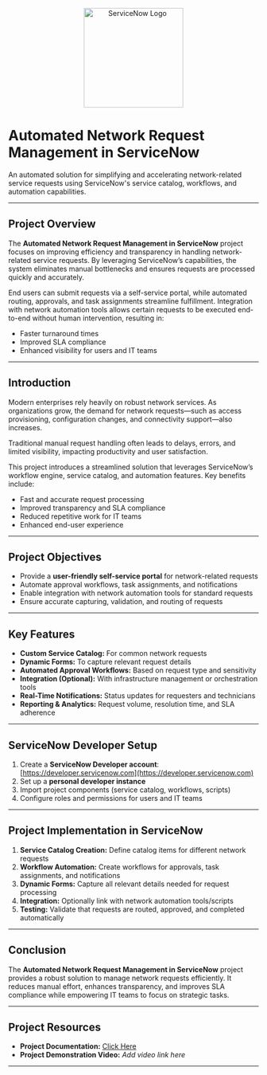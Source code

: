 <p align="center">
  <img src="https://drive.google.com/uc?export=view&id=1Apq4i7-ZMG_7TQx8to2TTHgL4GsOARsb" alt="ServiceNow Logo" width="200"/>
</p>

# Automated Network Request Management in ServiceNow

An automated solution for simplifying and accelerating network-related service requests using ServiceNow's service catalog, workflows, and automation capabilities.

---

## Project Overview
The **Automated Network Request Management in ServiceNow** project focuses on improving efficiency and transparency in handling network-related service requests. By leveraging ServiceNow’s capabilities, the system eliminates manual bottlenecks and ensures requests are processed quickly and accurately.  

End users can submit requests via a self-service portal, while automated routing, approvals, and task assignments streamline fulfillment. Integration with network automation tools allows certain requests to be executed end-to-end without human intervention, resulting in:

- Faster turnaround times  
- Improved SLA compliance  
- Enhanced visibility for users and IT teams  

---

## Introduction
Modern enterprises rely heavily on robust network services. As organizations grow, the demand for network requests—such as access provisioning, configuration changes, and connectivity support—also increases.  

Traditional manual request handling often leads to delays, errors, and limited visibility, impacting productivity and user satisfaction.  

This project introduces a streamlined solution that leverages ServiceNow’s workflow engine, service catalog, and automation features. Key benefits include:  

- Fast and accurate request processing  
- Improved transparency and SLA compliance  
- Reduced repetitive work for IT teams  
- Enhanced end-user experience  

---

## Project Objectives
- Provide a **user-friendly self-service portal** for network-related requests  
- Automate approval workflows, task assignments, and notifications  
- Enable integration with network automation tools for standard requests  
- Ensure accurate capturing, validation, and routing of requests  

---

## Key Features
- **Custom Service Catalog:** For common network requests  
- **Dynamic Forms:** To capture relevant request details  
- **Automated Approval Workflows:** Based on request type and sensitivity  
- **Integration (Optional):** With infrastructure management or orchestration tools  
- **Real-Time Notifications:** Status updates for requesters and technicians  
- **Reporting & Analytics:** Request volume, resolution time, and SLA adherence  

---

## ServiceNow Developer Setup
1. Create a **ServiceNow Developer account**: [https://developer.servicenow.com](https://developer.servicenow.com)  
2. Set up a **personal developer instance**  
3. Import project components (service catalog, workflows, scripts)  
4. Configure roles and permissions for users and IT teams  

---

## Project Implementation in ServiceNow
1. **Service Catalog Creation:** Define catalog items for different network requests  
2. **Workflow Automation:** Create workflows for approvals, task assignments, and notifications  
3. **Dynamic Forms:** Capture all relevant details needed for request processing  
4. **Integration:** Optionally link with network automation tools/scripts  
5. **Testing:** Validate that requests are routed, approved, and completed automatically  

---

## Conclusion
The **Automated Network Request Management in ServiceNow** project provides a robust solution to manage network requests efficiently. It reduces manual effort, enhances transparency, and improves SLA compliance while empowering IT teams to focus on strategic tasks.  

---

## Project Resources
- **Project Documentation:** [Click Here](https://drive.google.com/file/d/1TAiNUfmbEGEPDvR02cRRL9Ql80h9klYa/view?usp=sharing)  
- **Project Demonstration Video:** *Add video link here*  

---
